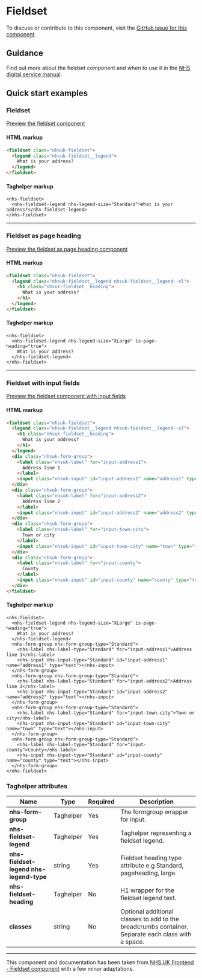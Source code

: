 ﻿# Fieldset

To discuss or contribute to this component, visit the [GitHub issue for this component]().

## Guidance

Find out more about the fieldset component and when to use it in the [NHS digital service manual](https://beta.nhs.uk/service-manual/styles-components-patterns/fieldset).

## Quick start examples

### Fieldset

[Preview the fieldset component](https://dotnetcorefelpoc.azurewebsites.net/components/fieldset)

#### HTML markup

```html
<fieldset class="nhsuk-fieldset">
  <legend class="nhsuk-fieldset__legend">
    What is your address?
  </legend>
</fieldset>
```

#### Taghelper markup

```
<nhs-fieldset>
  <nhs-fieldset-legend nhs-legend-size="Standard">What is your address?</nhs-fieldset-legend>
</nhs-fieldset>
```

---

### Fieldset as page heading

[Preview the fieldset as page heading component](https://dotnetcorefelpoc.azurewebsites.net/components/fieldset-page-heading)

#### HTML markup

```html
<fieldset class="nhsuk-fieldset">
  <legend class="nhsuk-fieldset__legend nhsuk-fieldset__legend--xl">
    <h1 class="nhsuk-fieldset__heading">
      What is your address?
    </h1>
  </legend>
</fieldset>
```

#### Taghelper markup

```
<nhs-fieldset>
  <nhs-fieldset-legend nhs-legend-size="XLarge" is-page-heading="true">
    What is your address?
  </nhs-fieldset-legend>
</nhs-fieldset>
```

---

### Fieldset with input fields

[Preview the fieldset component with input fields](https://dotnetcorefelpoc.azurewebsites.net/components/fieldset-with-inputs)


#### HTML markup

```html
<fieldset class="nhsuk-fieldset">
  <legend class="nhsuk-fieldset__legend nhsuk-fieldset__legend--xl">
    <h1 class="nhsuk-fieldset__heading">
      What is your address?
    </h1>
  </legend>
  <div class="nhsuk-form-group">
    <label class="nhsuk-label" for="input-address1">
      Address line 1
    </label>
    <input class="nhsuk-input" id="input-address1" name="address1" type="text">
  </div>
  <div class="nhsuk-form-group">
    <label class="nhsuk-label" for="input-address2">
      Address line 2
    </label>
    <input class="nhsuk-input" id="input-address2" name="address2" type="text">
  </div>
  <div class="nhsuk-form-group">
    <label class="nhsuk-label" for="input-town-city">
      Town or city
    </label>
    <input class="nhsuk-input" id="input-town-city" name="town" type="text">
  </div>
  <div class="nhsuk-form-group">
    <label class="nhsuk-label" for="input-county">
      County
    </label>
    <input class="nhsuk-input" id="input-county" name="county" type="text">
  </div>
</fieldset>

```

#### Taghelper markup

```
<nhs-fieldset>
  <nhs-fieldset-legend nhs-legend-size="XLarge" is-page-heading="true">
    What is your address?
  </nhs-fieldset-legend>
  <nhs-form-group nhs-form-group-type="Standard">
    <nhs-label nhs-label-type="Standard" for="input-address1">Address line 1</nhs-label>
    <nhs-input nhs-input-type="Standard" id="input-address1" name="address1" type="text"></nhs-input>
  </nhs-form-group>
  <nhs-form-group nhs-form-group-type="Standard">
    <nhs-label nhs-label-type="Standard" for="input-address2">Address line 2</nhs-label>
    <nhs-input nhs-input-type="Standard" id="input-address2" name="address2" type="text"></nhs-input>
  </nhs-form-group>
  <nhs-form-group nhs-form-group-type="Standard">
    <nhs-label nhs-label-type="Standard" for="input-town-city">Town or city</nhs-label>
    <nhs-input nhs-input-type="Standard" id="input-town-city" name="town" type="text"></nhs-input>
  </nhs-form-group>
  <nhs-form-group nhs-form-group-type="Standard">
    <nhs-label nhs-label-type="Standard" for="input-county">County</nhs-label>
    <nhs-input nhs-input-type="Standard" id="input-county" name="county" type="text"></nhs-input>
  </nhs-form-group>
</nhs-fieldset>

```
### Taghelper attributes

| Name                      | Type     | Required  | Description             |
| --------------------------|----------|-----------|-------------------------|
| **nhs-form-group**           | Taghelper   | Yes        | The formgroup wrapper for input.|
| **nhs-fieldset-legend**             | Taghelper   | Yes        | Taghelper representing a fieldset legend. |
| **nhs-fieldset-legend nhs-legend-type**             | string   | Yes        | Fieldset heading type attribute e.g Standard, pageheading, large. |
| **nhs-fieldset-heading**             | Taghelper   | No        |  H1 wrapper for the fieldset legend text. |
| **classes**             | string   | No        | Optional additional classes to add to the breadcrumbs container. Separate each class with a space. |

---

This component and documentation has been taken from [NHS.UK Frontend - Fieldset component](https://github.com/nhsuk/nhsuk-frontend/tree/master/packages/components/fieldset) with a few minor adaptations.